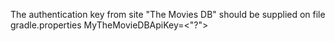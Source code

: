 The authentication key from site "The Movies DB" should be supplied on file gradle.properties MyTheMovieDBApiKey=<"?">